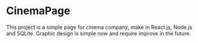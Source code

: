 # CinemaPage
This project is a simple page for cinema company, make in React.js, Node.js and SQLite. Graphic design is simple now and require improve in the future.
